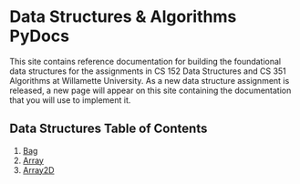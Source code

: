 # Data Structures & Algorithms PyDocs

This site contains reference documentation for building the foundational data structures for the assignments in CS 152 Data Structures and CS 351 Algorithms at Willamette University. As a new data structure assignment is released, a new page will appear on this site containing the documentation that you will use to implement it.

## Data Structures Table of Contents

1. [Bag](bag.md)
2. [Array](array.md)
3. [Array2D](array2d.md)

<!--
2. [Array2D](array2d.md)
3. [LinkedList](linked_list.md)
4. [Stack](stack.md)
5. [Queue](queue.md)
6. [HashMap](hashmap.md) -->
<!-- 
4. [Stacks and Queues](stacks_queues.md)
5. [HashMap](hash_map.md)
6. [Graph](graph.md)

<!-- ## Algorithms Table of Contents

1. [AVL Tree](iavltree.md) -->
